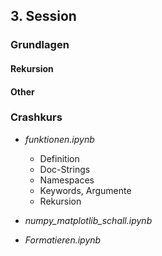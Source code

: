 ## 3. Session

### Grundlagen

#### Rekursion

#### Other

### Crashkurs

* *funktionen.ipynb*
  * Definition
  * Doc-Strings
  * Namespaces
  * Keywords, Argumente
  * Rekursion
  
* *numpy_matplotlib_schall.ipynb*

* *Formatieren.ipynb*
